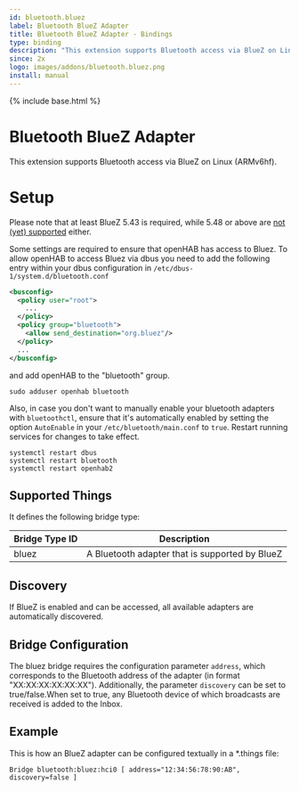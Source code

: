 ```yaml
---
id: bluetooth.bluez
label: Bluetooth BlueZ Adapter
title: Bluetooth BlueZ Adapter - Bindings
type: binding
description: "This extension supports Bluetooth access via BlueZ on Linux (ARMv6hf)."
since: 2x
logo: images/addons/bluetooth.bluez.png
install: manual
---
```


<!-- Attention authors: Do not edit directly. Please add your changes to the appropriate source repository -->

{% include base.html %}

# Bluetooth BlueZ Adapter

This extension supports Bluetooth access via BlueZ on Linux (ARMv6hf).

# Setup

Please note that at least BlueZ 5.43 is required, while 5.48 or above are [not (yet) supported](https://github.com/intel-iot-devkit/tinyb/issues/131) either.

Some settings are required to ensure that openHAB has access to Bluez.
To allow openHAB to access Bluez via dbus you need to add the following entry within your dbus configuration in `/etc/dbus-1/system.d/bluetooth.conf`

```xml
<busconfig>
  <policy user="root">
    ...
  </policy>
  <policy group="bluetooth">
    <allow send_destination="org.bluez"/>
  </policy>
  ...
</busconfig>
```

and add openHAB to the "bluetooth" group.

```shell
sudo adduser openhab bluetooth
```

Also, in case you don't want to manually enable your bluetooth adapters with `bluetoothctl`, ensure that it's automatically enabled by setting the option `AutoEnable` in your `/etc/bluetooth/main.conf` to `true`.
Restart running services for changes to take effect.

```
systemctl restart dbus
systemctl restart bluetooth
systemctl restart openhab2
```

## Supported Things

It defines the following bridge type:

| Bridge Type ID | Description                                                               |
|----------------|---------------------------------------------------------------------------|
| bluez          | A Bluetooth adapter that is supported by BlueZ                            |


## Discovery

If BlueZ is enabled and can be accessed, all available adapters are automatically discovered.

## Bridge Configuration

The bluez bridge requires the configuration parameter `address`, which corresponds to the Bluetooth address of the adapter (in format "XX:XX:XX:XX:XX:XX").
Additionally, the parameter `discovery` can be set to true/false.When set to true, any Bluetooth device of which broadcasts are received is added to the Inbox.

## Example

This is how an BlueZ adapter can be configured textually in a *.things file:

```
Bridge bluetooth:bluez:hci0 [ address="12:34:56:78:90:AB", discovery=false ]
```
